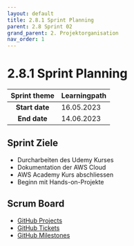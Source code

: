 ```yaml
---
layout: default
title: 2.8.1 Sprint Planning
parent: 2.8 Sprint 02
grand_parent: 2. Projektorganisation
nav_order: 1
---
```


# 2.8.1 Sprint Planning

| **Sprint theme** | Learningpath |
| :--------------: | ------------ |
|  **Start date**  | 16.05.2023   |
|   **End date**   | 14.06.2023   |

## Sprint Ziele

- Durcharbeiten des Udemy Kurses
- Dokumentation der AWS Cloud
- AWS Academy Kurs abschliessen
- Beginn mit Hands-on-Projekte

## Scrum Board

- [GitHub Projects](https://github.com/orgs/Cloud-native-engineering/projects/3)
- [GitHub Tickets](https://github.com/Cloud-native-engineering/sem01_aws/issues)
- [GitHub Milestones](https://github.com/Cloud-native-engineering/sem01_aws/milestones)
